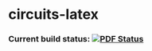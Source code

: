 # circuits-latex
### Current build status: [![PDF Status](https://www.sharelatex.com/github/repos/therealartifex/circuits-latex/builds/latest/badge.svg)](https://www.sharelatex.com/github/repos/therealartifex/circuits-latex/builds/latest/output.pdf)
